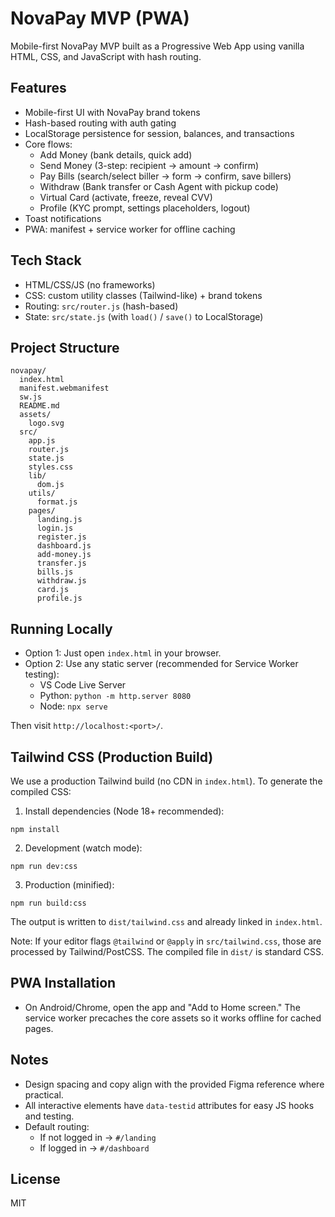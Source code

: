 # NovaPay MVP (PWA)

Mobile-first NovaPay MVP built as a Progressive Web App using vanilla HTML, CSS, and JavaScript with hash routing.

## Features

- Mobile-first UI with NovaPay brand tokens
- Hash-based routing with auth gating
- LocalStorage persistence for session, balances, and transactions
- Core flows:
  - Add Money (bank details, quick add)
  - Send Money (3-step: recipient → amount → confirm)
  - Pay Bills (search/select biller → form → confirm, save billers)
  - Withdraw (Bank transfer or Cash Agent with pickup code)
  - Virtual Card (activate, freeze, reveal CVV)
  - Profile (KYC prompt, settings placeholders, logout)
- Toast notifications
- PWA: manifest + service worker for offline caching

## Tech Stack

- HTML/CSS/JS (no frameworks)
- CSS: custom utility classes (Tailwind-like) + brand tokens
- Routing: `src/router.js` (hash-based)
- State: `src/state.js` (with `load()` / `save()` to LocalStorage)

## Project Structure

```
novapay/
  index.html
  manifest.webmanifest
  sw.js
  README.md
  assets/
    logo.svg
  src/
    app.js
    router.js
    state.js
    styles.css
    lib/
      dom.js
    utils/
      format.js
    pages/
      landing.js
      login.js
      register.js
      dashboard.js
      add-money.js
      transfer.js
      bills.js
      withdraw.js
      card.js
      profile.js
```

## Running Locally

- Option 1: Just open `index.html` in your browser.
- Option 2: Use any static server (recommended for Service Worker testing):
  - VS Code Live Server
  - Python: `python -m http.server 8080`
  - Node: `npx serve`

Then visit `http://localhost:<port>/`.

## Tailwind CSS (Production Build)

We use a production Tailwind build (no CDN in `index.html`). To generate the compiled CSS:

1) Install dependencies (Node 18+ recommended):

```
npm install
```

2) Development (watch mode):

```
npm run dev:css
```

3) Production (minified):

```
npm run build:css
```

The output is written to `dist/tailwind.css` and already linked in `index.html`.

Note: If your editor flags `@tailwind` or `@apply` in `src/tailwind.css`, those are processed by Tailwind/PostCSS. The compiled file in `dist/` is standard CSS.

## PWA Installation

- On Android/Chrome, open the app and "Add to Home screen." The service worker precaches the core assets so it works offline for cached pages.

## Notes

- Design spacing and copy align with the provided Figma reference where practical.
- All interactive elements have `data-testid` attributes for easy JS hooks and testing.
- Default routing:
  - If not logged in → `#/landing`
  - If logged in → `#/dashboard`

## License

MIT
